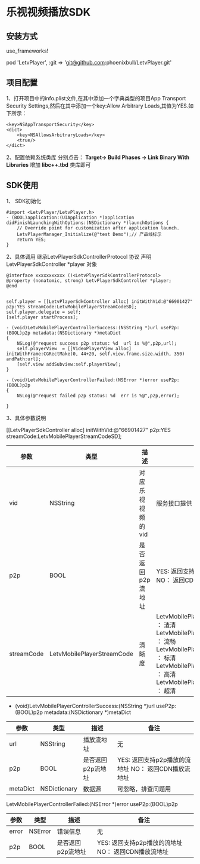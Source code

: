 乐视视频播放SDK
=============
安装方式
------------
use_frameworks!

pod 'LetvPlayer', :git => 'git@github.com:phoenixbull/LetvPlayer.git'

项目配置
------------
1、打开项目中的info.plist文件,在其中添加一个字典类型的项目App Transport Security Settings,然后在其中添加一个key:Allow Arbitrary Loads,其值为YES.如下所示：

```
<key>NSAppTransportSecurity</key>
<dict>
    <key>NSAllowsArbitraryLoads</key>
    <true/>
</dict>
```
2、配置依赖系统类库
分别点击：
__Target-> Build Phases -> Link Binary With Libraries__ 
增加
__libc++.tbd__ 
类库即可

SDK使用
-------
1、 SDK初始化
```
#import <LetvPlayer/LetvPlayer.h>
- (BOOL)application:(UIApplication *)application didFinishLaunchingWithOptions:(NSDictionary *)launchOptions {
    // Override point for customization after application launch.
    LetvPlayerManager_Initialize(@"test Demo");// 产品线标示
    return YES;
}
```

2、具体调用
继承LetvPlayerSdkControllerProtocol 协议
声明 LetvPlayerSdkController *player 对象

```
@interface xxxxxxxxxxx ()<LetvPlayerSdkControllerProtocol>
@property (nonatomic, strong) LetvPlayerSdkController *player;
@end


self.player = [[LetvPlayerSdkController alloc] initWithVid:@"66901427" p2p:YES streamCode:LetvMobilePlayerStreamCodeSD];
self.player.delegate = self;
[self.player startProcess];

- (void)LetvMobilePlayerControllerSuccess:(NSString *)url useP2p:(BOOL)p2p metadata:(NSDictionary *)metaDict
{
    NSLog(@"request success p2p status: %d  url is %@",p2p,url);
    self.playerView  = [[VideoPlayerView alloc] initWithFrame:CGRectMake(0, 44+20, self.view.frame.size.width, 350) andPath:url];
    [self.view addSubview:self.playerView];
}

- (void)LetvMobilePlayerControllerFailed:(NSError *)error useP2p:(BOOL)p2p
{
    NSLog(@"request failed p2p status: %d  err is %@",p2p,error);

}
```

3、具体参数说明

[[LetvPlayerSdkController alloc] initWithVid:@"66901427" p2p:YES streamCode:LetvMobilePlayerStreamCodeSD];



| 参数 | 类型 | 描述  | 备注 |
| ------------- | ------------- | ------------- | ------------- |
| vid | NSString  | 对应乐视视频的vid  | 服务接口提供  |
| p2p  | BOOL  | 是否返回p2p流地址  | YES: 返回支持p2p播放的流地址  NO： 返回CDN播放流地址  |
| streamCode  | LetvMobilePlayerStreamCode  | 清晰度  | LetvMobilePlayerStreamCodeLD ： 渣清  LetvMobilePlayerStreamCodeMD ： 流畅 LetvMobilePlayerStreamCodeSD ： 标清  LetvMobilePlayerStreamCodeHD ： 高清 LetvMobilePlayerStreamCodeTD ： 超清   |

- (void)LetvMobilePlayerControllerSuccess:(NSString *)url useP2p:(BOOL)p2p metadata:(NSDictionary *)metaDict

| 参数 | 类型 | 描述  | 备注 |
| ------------- | ------------- | ------------- | ------------- |
| url | NSString  | 播放流地址  | 无  |
| p2p  | BOOL  | 是否返回p2p流地址  | YES: 返回支持p2p播放的流地址  NO： 返回CDN播放流地址  |
| metaDict  | NSDictionary | 数据源  | 可忽略，排查问题用  |

LetvMobilePlayerControllerFailed:(NSError *)error useP2p:(BOOL)p2p

| 参数 | 类型 | 描述  | 备注 |
| ------------- | ------------- | ------------- | ------------- |
| error | NSError  | 错误信息  | 无  |
| p2p  | BOOL  | 是否返回p2p流地址  | YES: 返回支持p2p播放的流地址  NO： 返回CDN播放流地址  |



